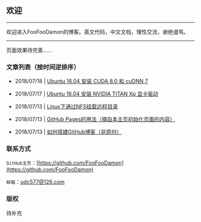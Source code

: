 <meta http-equiv="Content-Type" content="text/html; charset=utf-8">

## 欢迎

---------------------------------------------------------------------------

欢迎进入FooFooDamon的博客。英文代码，中文文档，理性交流，谢绝谩骂。

---------------------------------------------------------------------------

页面效果待完善……

### 文章列表（按时间逆排序）

* 2018/07/18 | [Ubuntu 16.04 安装 CUDA 8.0 和 cuDNN 7](https://github.com/FooFooDamon/FooFooDamon.github.io/blob/master/Ubuntu_16.04安装CUDA_8.0和cuDNN_7.md)

* 2018/07/17 | [Ubuntu 16.04 安装 NVIDIA TITAN Xp 显卡驱动](https://github.com/FooFooDamon/FooFooDamon.github.io/blob/master/Ubuntu_16.04安装NVIDIA_TITAN_Xp显卡驱动.md)

* 2018/07/13 | [Linux下通过NFS挂载远程目录](https://github.com/FooFooDamon/FooFooDamon.github.io/blob/master/Linux下通过NFS挂载远程目录.md)

* 2018/07/13 | [GitHub Pages的用法（摘自本主页初始化页面的内容）](https://github.com/FooFooDamon/FooFooDamon.github.io/blob/master/GitHub_Pages的用法.md)

* 2018/07/13 | [如何搭建GitHub博客（非原创）](https://github.com/FooFooDamon/FooFooDamon.github.io/blob/master/如何搭建GitHub博客（非原创）.md)


### 联系方式

`GitHub主页`：[https://github.com/FooFooDamon](https://github.com/FooFooDamon)

`邮箱`：<udc577@126.com>


### 版权

待补充

